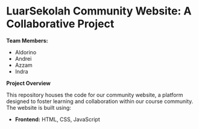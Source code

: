 # LuarSekolah Community Website: A Collaborative Project

**Team Members:**

* Aldorino
* Andrei
* Azzam
* Indra

**Project Overview**

This repository houses the code for our community website, a platform designed to foster learning and collaboration within our course community. The website is built using:

* **Frontend:** HTML, CSS, JavaScript
